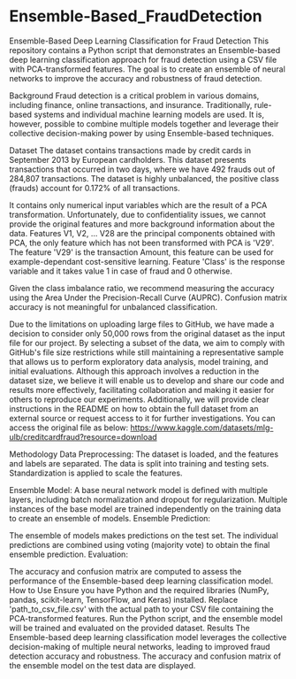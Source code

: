 # Ensemble-Based_FraudDetection
Ensemble-Based Deep Learning Classification for Fraud Detection
This repository contains a Python script that demonstrates an Ensemble-based deep learning classification approach for fraud detection using a CSV file with PCA-transformed features. The goal is to create an ensemble of neural networks to improve the accuracy and robustness of fraud detection.

Background
Fraud detection is a critical problem in various domains, including finance, online transactions, and insurance. Traditionally, rule-based systems and individual machine learning models are used. It is, however, possible to combine multiple models together and leverage their collective decision-making power by using Ensemble-based techniques.

Dataset
The dataset contains transactions made by credit cards in September 2013 by European cardholders.
This dataset presents transactions that occurred in two days, where we have 492 frauds out of 284,807 transactions. The dataset is highly unbalanced, the positive class (frauds) account for 0.172% of all transactions.

It contains only numerical input variables which are the result of a PCA transformation. Unfortunately, due to confidentiality issues, we cannot provide the original features and more background information about the data. Features V1, V2, … V28 are the principal components obtained with PCA, the only feature which has not been transformed with PCA is 'V29'. The feature 'V29' is the transaction Amount, this feature can be used for example-dependant cost-sensitive learning. Feature 'Class' is the response variable and it takes value 1 in case of fraud and 0 otherwise.

Given the class imbalance ratio, we recommend measuring the accuracy using the Area Under the Precision-Recall Curve (AUPRC). Confusion matrix accuracy is not meaningful for unbalanced classification.

Due to the limitations on uploading large files to GitHub, we have made a decision to consider only 50,000 rows from the original dataset as the input file for our project. By selecting a subset of the data, we aim to comply with GitHub's file size restrictions while still maintaining a representative sample that allows us to perform exploratory data analysis, model training, and initial evaluations. Although this approach involves a reduction in the dataset size, we believe it will enable us to develop and share our code and results more effectively, facilitating collaboration and making it easier for others to reproduce our experiments. Additionally, we will provide clear instructions in the README on how to obtain the full dataset from an external source or request access to it for further investigations.
You can access the original file as below:
https://www.kaggle.com/datasets/mlg-ulb/creditcardfraud?resource=download



Methodology
Data Preprocessing:
The dataset is loaded, and the features and labels are separated.
The data is split into training and testing sets.
Standardization is applied to scale the features.

Ensemble Model:
A base neural network model is defined with multiple layers, including batch normalization and dropout for regularization.
Multiple instances of the base model are trained independently on the training data to create an ensemble of models.
Ensemble Prediction:

The ensemble of models makes predictions on the test set.
The individual predictions are combined using voting (majority vote) to obtain the final ensemble prediction.
Evaluation:

The accuracy and confusion matrix are computed to assess the performance of the Ensemble-based deep learning classification model.
How to Use
Ensure you have Python and the required libraries (NumPy, pandas, scikit-learn, TensorFlow, and Keras) installed.
Replace 'path_to_csv_file.csv' with the actual path to your CSV file containing the PCA-transformed features.
Run the Python script, and the ensemble model will be trained and evaluated on the provided dataset.
Results
The Ensemble-based deep learning classification model leverages the collective decision-making of multiple neural networks, leading to improved fraud detection accuracy and robustness. The accuracy and confusion matrix of the ensemble model on the test data are displayed.
